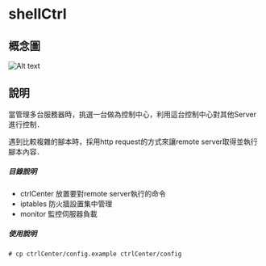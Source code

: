 # shellCtrl

## 概念圖

![Alt text](https://fblog.ooopiz.com/images/201607/A08-01.png)

## 說明
當管理多台服務器時，挑選一台做為控制中心，利用這台控制中心對其他Server進行控制．

遇到比較複雜的腳本時，採用http request的方式來讓remote server取得並執行腳本內容．

##### 目錄說明
- ctrlCenter 放置要對remote server執行的命令
- iptables 防火牆設置集中管理
- monitor 監控伺服器負載

##### 使用說明

`# cp ctrlCenter/config.example ctrlCenter/config`
